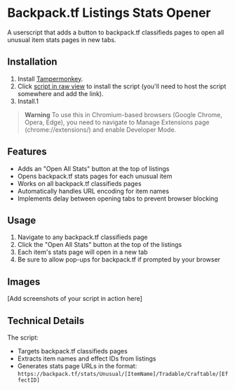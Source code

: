 # Backpack.tf Listings Stats Opener

A userscript that adds a button to backpack.tf classifieds pages to open all unusual item stats pages in new tabs.

## Installation

1. Install [Tampermonkey](https://www.tampermonkey.net/).
2. Click [script in raw view](https://github.com/GeorgiLazarov/bptf_scripts/raw/master/Backpack.tf_Listings_Stats_Opener.js) to install the script (you'll need to host the script somewhere and add the link).
3. Install.1

> **Warning**
> To use this in Chromium-based browsers (Google Chrome, Opera, Edge), you need to navigate to Manage Extensions page (chrome://extensions/) and enable Developer Mode.

## Features

- Adds an "Open All Stats" button at the top of listings
- Opens backpack.tf stats pages for each unusual item
- Works on all backpack.tf classifieds pages
- Automatically handles URL encoding for item names
- Implements delay between opening tabs to prevent browser blocking

## Usage

1. Navigate to any backpack.tf classifieds page
2. Click the "Open All Stats" button at the top of the listings
3. Each item's stats page will open in a new tab
4. Be sure to allow pop-ups for backpack.tf if prompted by your browser

## Images

[Add screenshots of your script in action here]

## Technical Details

The script:
- Targets backpack.tf classifieds pages
- Extracts item names and effect IDs from listings
- Generates stats page URLs in the format: `https://backpack.tf/stats/Unusual/[ItemName]/Tradable/Craftable/[EffectID]`